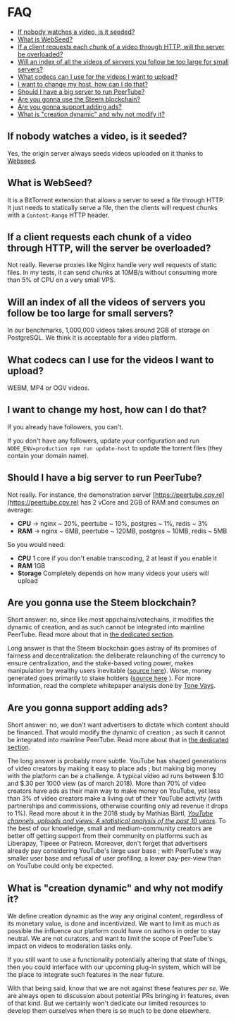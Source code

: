 # FAQ

<!-- Table of contents generated with DocToc: https://github.com/thlorenz/doctoc -->
<!-- START doctoc generated TOC please keep comment here to allow auto update -->
<!-- DON'T EDIT THIS SECTION, INSTEAD RE-RUN doctoc TO UPDATE -->


- [If nobody watches a video, is it seeded?](#if-nobody-watches-a-video-is-it-seeded)
- [What is WebSeed?](#what-is-webseed)
- [If a client requests each chunk of a video through HTTP, will the server be overloaded?](#if-a-client-requests-each-chunk-of-a-video-through-http-will-the-server-be-overloaded)
- [Will an index of all the videos of servers you follow be too large for small servers?](#will-an-index-of-all-the-videos-of-servers-you-follow-be-too-large-for-small-servers)
- [What codecs can I use for the videos I want to upload?](#what-codecs-can-i-use-for-the-videos-i-want-to-upload)
- [I want to change my host, how can I do that?](#i-want-to-change-my-host-how-can-i-do-that)
- [Should I have a big server to run PeerTube?](#should-i-have-a-big-server-to-run-peertube)
- [Are you gonna use the Steem blockchain?](#are-you-gonna-use-the-steem-blockchain)
- [Are you gonna support adding ads?](#are-you-gonna-support-adding-ads)
- [What is "creation dynamic" and why not modify it?](#what-is-creation-dynamic-and-why-not-modify-it)

<!-- END doctoc generated TOC please keep comment here to allow auto update -->

## If nobody watches a video, is it seeded?

Yes, the origin server always seeds videos uploaded on it thanks to
[Webseed](http://www.bittorrent.org/beps/bep_0019.html).


## What is WebSeed?

It is a BitTorrent extension that allows a server to seed a file through HTTP.
It just needs to statically serve a file, then the clients will request chunks
with a `Content-Range` HTTP header.


## If a client requests each chunk of a video through HTTP, will the server be overloaded?

Not really. Reverse proxies like Nginx handle very well requests of static
files. In my tests, it can send chunks at 10MB/s without consuming more than 5%
of CPU on a very small VPS.


## Will an index of all the videos of servers you follow be too large for small servers?

In our benchmarks, 1,000,000 videos takes around 2GB of storage on PostgreSQL.
We think it is acceptable for a video platform.


## What codecs can I use for the videos I want to upload?

WEBM, MP4 or OGV videos.


## I want to change my host, how can I do that?

If you already have followers, you can't.

If you don't have any followers, update your configuration and run
`NODE_ENV=production npm run update-host` to update the torrent files (they contain your domain name).


## Should I have a big server to run PeerTube?

Not really. For instance, the demonstration server [https://peertube.cpy.re](https://peertube.cpy.re) has 2 vCore and 2GB of RAM and consumes on average:
 * **CPU** -> nginx ~ 20%, peertube ~ 10%,   postgres ~ 1%, redis ~ 3%
 * **RAM** -> nginx ~ 6MB, peertube ~ 120MB, postgres ~ 10MB, redis ~ 5MB

So you would need:
 * **CPU** 1 core if you don't enable transcoding, 2 at least if you enable it
 * **RAM** 1GB
 * **Storage** Completely depends on how many videos your users will upload


## Are you gonna use the Steem blockchain?

Short answer: no, since like most appchains/votechains, it modifies the dynamic of creation, and as such cannot be integrated into mainline PeerTube. Read more about that in [the dedicated section](#what-is-creation-dynamic-and-why-not-modify-it).

Long answer is that the Steem blockchain goes astray of its promises of fairness and decentralization: the deliberate relaunching of the currency to ensure centralization, and the stake-based voting power, makes manipulation by wealthy users inevitable ([source here](https://decentralize.today/the-ugly-truth-behind-steemit-1a525f5e156)). Worse, money generated goes primarily to stake holders ([source here](https://steemit.com/steemit/@orly/how-the-steem-pyramid-scheme-really-works) ). For more information, read the complete whitepaper analysis done by [Tone Vays](https://twitter.com/ToneVays/status/761975587451928576).

## Are you gonna support adding ads?

Short answer: no, we don't want advertisers to dictate which content should be financed. That would modify the dynamic of creation ; as such it cannot be integrated into mainline PeerTube. Read more about that in [the dedicated section](#what-is-creation-dynamic-and-why-not-modify-it).

The long answer is probably more subtle. YouTube has shaped generations of video creators by making it easy to place ads ; but making big money with the platform can be a challenge. A typical video ad runs between $.10 and $.30 per 1000 view (as of march 2018). More than 70% of video creators have ads as their main way to make money on YouTube, yet less than 3% of video creators make a living out of their YouTube activity (with partnerships and commissions, otherwise counting only ad revenue it drops to 1%). Read more about it in the 2018 study by Mathias Bärtl, [*YouTube channels, uploads and views: A statistical analysis of the past 10 years*](https://www.dropbox.com/s/0cq4wtxm83s95t2/10.1177%401354856517736979.pdf?dl=0). To the best of our knowledge, small and medium-community creators are better off getting support from their community on platforms such as Liberapay, Tipeee or Patreon. Moreover, don't forget that advertisers already pay considering YouTube's large user base ; with PeerTube's way smaller user base and refusal of user profiling, a lower pay-per-view than on YouTube could only be expected.

## What is "creation dynamic" and why not modify it?

We define creation dynamic as the way any original content, regardless of its monetary value, is done and incentivized. We want to limit as much as possible the influence our platform could have on authors in order to stay neutral. We are not curators, and want to limit the scope of PeerTube's impact on videos to moderation tasks only.

If you still want to use a functionality potentially altering that state of things, then you could interface with our upcoming plug-in system, which will be the place to integrate such features in the near future.

With that being said, know that we are not against these features *per se*. We are always open to discussion about potential PRs bringing in features, even of that kind. But we certainly won't dedicate our limited resources to develop them ourselves when there is so much to be done elsewhere.
